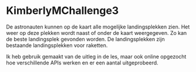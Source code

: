# KimberlyMChallenge3

De astronauten kunnen op de kaart alle mogelijke landingsplekken zien. Het weer op deze plekken wordt naast of onder de kaart weergegeven. Zo kan de beste landingsplek gevonden worden. De landingsplekken zijn bestaande landingsplekken voor raketten. 

Ik heb gebruik gemaakt van de uitleg in de les, maar ook online opgezocht hoe verschillende APIs werken en er een aantal uitgeprobeerd. 
